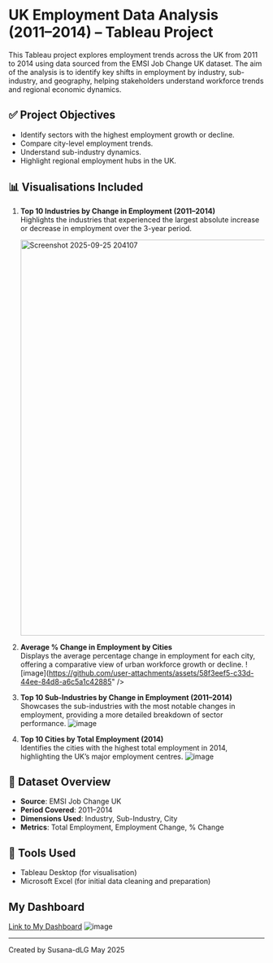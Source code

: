 
# UK Employment Data Analysis (2011–2014) – Tableau Project

This Tableau project explores employment trends across the UK from 2011 to 2014 using data sourced from the EMSI Job Change UK dataset. The aim of the analysis is to identify key shifts in employment by industry, sub-industry, and geography, helping stakeholders understand workforce trends and regional economic dynamics.

## ✅ Project Objectives

- Identify sectors with the highest employment growth or decline.
- Compare city-level employment trends.
- Understand sub-industry dynamics.
- Highlight regional employment hubs in the UK.


## 📊 Visualisations Included

1. **Top 10 Industries by Change in Employment (2011–2014)**  
   Highlights the industries that experienced the largest absolute increase or decrease in employment over the 3-year period.

   <img width="1480" height="778" alt="Screenshot 2025-09-25 204107" src="https://github.com/user-attachments/assets/3022176d-1ef9-47d7-84d9-27b17b02fb8c" />


3. **Average % Change in Employment by Cities**  
   Displays the average percentage change in employment for each city, offering a comparative view of urban workforce growth or decline.
   ![image](https://github.com/user-attachments/assets/58f3eef5-c33d-44ee-84d8-a6c5a1c42885" />


4. **Top 10 Sub-Industries by Change in Employment (2011–2014)**  
   Showcases the sub-industries with the most notable changes in employment, providing a more detailed breakdown of sector performance.
    ![image](https://github.com/user-attachments/assets/6e224c08-3e7e-4af9-a789-1bb7ebd4a650)




5. **Top 10 Cities by Total Employment (2014)**  
   Identifies the cities with the highest total employment in 2014, highlighting the UK’s major employment centres.
   ![image](<img width="1480" height="778" alt="image" src="https://github.com/user-attachments/assets/32e9b674-436d-4132-9015-9481a21dbb55" />
)



## 📁 Dataset Overview

- **Source**: EMSI Job Change UK
- **Period Covered**: 2011–2014
- **Dimensions Used**: Industry, Sub-Industry, City
- **Metrics**: Total Employment, Employment Change, % Change


## 📌 Tools Used

- Tableau Desktop (for visualisation)
- Microsoft Excel (for initial data cleaning and preparation)

## My Dashboard
  

[Link to My Dashboard](https://public.tableau.com/app/profile/susana.de.lama/viz/UKEmploymentdata_17466160810580/Dashboard1)
![image](https://github.com/user-attachments/assets/fd140d81-e6f3-49b7-8817-81f61f80c324)

---
Created by Susana-dLG
May 2025





 
